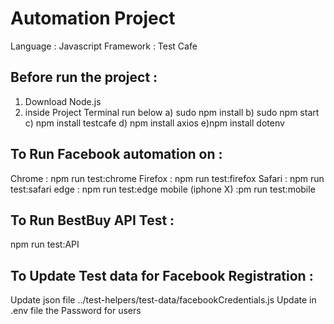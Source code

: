 # Automation Project

Language  : Javascript 
Framework : Test Cafe


Before run the project :
--------------------------
1) Download Node.js 
2) inside Project Terminal run below 
  a) sudo npm install 
  b) sudo  npm start
  c) npm install testcafe
  d) npm install axios
  e)npm install dotenv
             
                    

To Run Facebook automation on :
--------------------------------
  Chrome  : npm run test:chrome 
  Firefox  : npm run test:firefox 
  Safari  : npm run test:safari 
  edge  : npm run test:edge 
  mobile (iphone X)  :pm run test:mobile 

                     
   
To Run BestBuy API Test :
-----------------------------
npm run test:API

                

To Update Test data for Facebook Registration :
------------------------------------------------
Update json file ../test-helpers/test-data/facebookCredentials.js
Update in .env file the Password for users